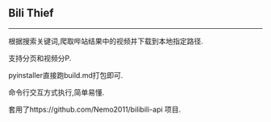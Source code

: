 ## Bili  Thief
-- --
根据搜索关键词,爬取哔站结果中的视频并下载到本地指定路径.

支持分页和视频分P.

pyinstaller直接跑build.md打包即可.

命令行交互方式执行,简单易懂.

套用了https://github.com/Nemo2011/bilibili-api 项目.

